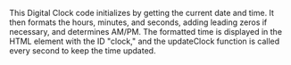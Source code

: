 This Digital Clock code initializes by getting the current date and time. It then formats the hours, minutes, and seconds, adding leading zeros if necessary, and determines AM/PM. The formatted time is displayed in the HTML element with the ID "clock," and the updateClock function is called every second to keep the time updated.
